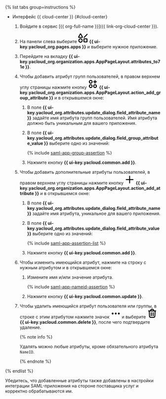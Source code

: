 {% list tabs group=instructions %}

- Интерфейс {{ cloud-center }} {#cloud-center}

  1. Войдите в сервис [{{ org-full-name }}]({{ link-org-cloud-center }}).
  1. На панели слева выберите ![shapes-4](../../_assets/console-icons/shapes-4.svg) **{{ ui-key.yacloud_org.pages.apps }}** и выберите нужное приложение.
  1. Перейдите на вкладку **{{ ui-key.yacloud_org.organization.apps.AppPageLayout.attributes_to71e }}**.
  1. Чтобы добавить атрибут групп пользователей, в правом верхнем углу страницы нажмите кнопку ![circles-3-plus](../../_assets/console-icons/circles-3-plus.svg) **{{ ui-key.yacloud_org.organization.apps.AppPageLayout.action_add_group_attribute }}** и в открывшемся окне:

      1. В поле **{{ ui-key.yacloud_org.attributes.update_dialog.field_attribute_name }}** задайте имя атрибута групп пользователей. Имя атрибута должно быть уникальным для вашего приложения.
      1. В поле **{{ ui-key.yacloud_org.attributes.update_dialog.field_group_attribute_value }}** выберите одно из значений:

          {% include [saml-app-group-assertion](./saml-app-group-assertion.md) %}

      1. Нажмите кнопку **{{ ui-key.yacloud.common.add }}**.
  1. Чтобы добавить дополнительные атрибуты пользователей, в правом верхнем углу страницы нажмите кнопку ![plus](../../_assets/console-icons/plus.svg) **{{ ui-key.yacloud_org.organization.apps.AppPageLayout.action_add_attribute }}** и в открывшемся окне:

      1. В поле **{{ ui-key.yacloud_org.attributes.update_dialog.field_attribute_name }}** задайте имя атрибута, уникальное для вашего приложения.
      1. В поле **{{ ui-key.yacloud_org.attributes.update_dialog.field_attribute_value }}** выберите одно из значений:

          {% include [saml-app-assertion-list](./saml-app-assertion-list.md) %}

      1. Нажмите кнопку **{{ ui-key.yacloud.common.add }}**.
  1. Чтобы изменить имеющийся атрибут, нажмите на строку с нужным атрибутом и в открывшемся окне:
  
      1. Измените имя и/или значение атрибута.

          {% include [saml-app-nameid-assertion](./saml-app-nameid-assertion.md) %}
      
      1. Нажмите кнопку **{{ ui-key.yacloud.common.update }}**.
  1. Чтобы удалить имеющийся атрибут пользователя или группы, в строке с этим атрибутом нажмите значок ![ellipsis](../../_assets/console-icons/ellipsis.svg) и выберите ![trash-bin](../../_assets/console-icons/trash-bin.svg) **{{ ui-key.yacloud.common.delete }}**, после чего подтвердите удаление.

      {% note info %}

      Удалять можно любые атрибуты, кроме обязательного атрибута `NameID`.

      {% endnote %}

{% endlist %}

Убедитесь, что добавленные атрибуты также добавлены в настройки интеграции SAML-приложения на стороне поставщика услуг и корректно обрабатываются им.